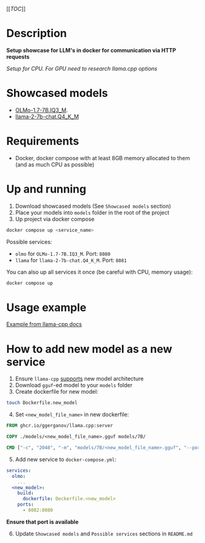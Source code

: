 [[_TOC_]]

# Description

**Setup showcase for LLM's in docker for communication via HTTP requests**

*Setup for CPU. For GPU need to research llama.cpp options*

# Showcased models

- [OLMo-1.7-7B.IQ3_M](https://huggingface.co/nopperl/OLMo-1.7-7B-GGUF/blob/main/OLMo-1.7-7B.IQ3_M.gguf).
- [llama-2-7b-chat.Q4_K_M](https://huggingface.co/TheBloke/Llama-2-7B-GGUF/blob/main/llama-2-7b.Q4_K_M.gguf)

# Requirements

- Docker, docker compose with at least 8GB memory allocated to them (and as much CPU as possible)

# Up and running

1. Download showcased models (See `Showcased models` section)
2. Place your models into `models` folder in the root of the project
3. Up project via docker compose

```sh
docker compose up <service_name>
```

Possible services:

- `olmo` for `OLMo-1.7-7B.IQ3_M`. Port: `8080`
- `llama` for `llama-2-7b-chat.Q4_K_M`. Port: `8081`

You can also up all services it once (be careful with CPU, memory usage):

```sh
docker compose up
```

# Usage example

[Example from llama-cpp docs](https://github.com/ggerganov/llama.cpp/tree/master/examples/server#testing-with-curl)

# How to add new model as a new service

1. Ensure `llama-cpp` [supports](https://github.com/ggerganov/llama.cpp/tree/master?tab=readme-ov-file#description) new model architecture
2. Download `gguf`-ed model to your `models` folder
3. Create dockerfile for new model:

```sh
touch Dockerfile.new_model
```
4. Set `<new_model_file_name>` in new dockerfile:

```dockerfile
FROM ghcr.io/ggerganov/llama.cpp:server

COPY ./models/<new_model_file_name>.gguf models/7B/

CMD ["-c", "2048", "-m", "models/7B/<new_model_file_name>.gguf", "--port", "8080", "--host", "0.0.0.0"]
```

5. Add new service to `docker-compose.yml`:

```yml
services:
  olmo:
    ...
  <new_model>:
    build:
      dockerfile: Dockerfile.<new_model>
    ports:
      - 8082:8080
```

**Ensure that port is available**

6. Update `Showcased models` and `Possible services` sections in `README.md`
